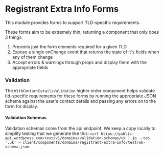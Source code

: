 Registrant Extra Info Forms
===========================

This module provides forms to support TLD-specific requirements.

These forms aim to be extremely thin, returning a component that only does 3
things:

1. Presents just the form elements required for a given TLD
2. Expose a single onChange event that returns the state of it's fields when any of them change
3. Accept errors & warnings through props and display them with the appropriate fields

### Validation

The `WithContactDetailsValidation` higher order component helps validate
tld-specific requirements for these forms by running the appropriate JSON
schema against the user's contact details and passing any errors on to the form
for display.

#### Validation Schemas

Validation schemas come from the api endpoint. We keep a copy locally to simplify testing that we generate like this:
`curl https://public-api.wordpress.com/rest/v1/domains/validation-schemas/uk | jq --tab '.uk' > client/components/domains/registrant-extra-info/test/uk-schema.json`
